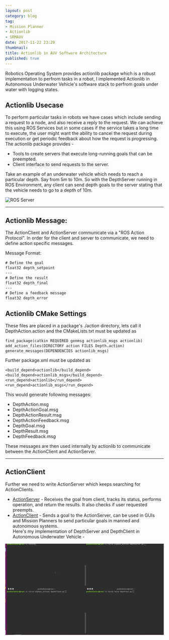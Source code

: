 ```yaml
---
layout: post
category: blog
tag:
- Mission Planner
- Actionlib
- SRMAUV
date: 2017-11-22 23:29
thumbnail: 
title: Actionlib in AUV Software Architecture
published: true
---
```


Robotics Operating System provides actionlib package which is a robust implementation to perfrom tasks in a robot, I implemented Actionlib in Autonomous Underwater Vehicle's software stack to perfrom goals under water with logging states.
<!--more-->

## Actionlib Usecase
To perform particular tasks in robots we have cases which include sending a request to a node, and also receive a reply to the request.
We can achieve this using ROS Services but in some cases if the service takes a long time to execute, the user might want the
ability to cancel the request during execution or get periodic feedback about how the request is progressing. The actionlib package provides -
* Tools to create servers that execute long-running goals that can be preempted.
* Client interface to send requests to the server.  

Take an example of an underwater vehicle which needs to reach a particular depth. Say from 5m to 10m. So with the DepthServer running in ROS Environment, any client can send
depth goals to the server stating that the vehicle needs to go to a depth of 10m.

![ROS Server](http://wiki.ros.org/actionlib?action=AttachFile&do=get&target=client_server_interaction.png)  

---  

## Actionlib Message:  

The ActionClient and ActionServer communicate via a "ROS Action Protocol". In order for the client and server to communicate, we need to define action specific messages.

Message Format:
```
# Define the goal
float32 depth_setpoint
---
# Define the result
float32 depth_final
---
# Define a feedback message
float32 depth_error
```

## Actionlib CMake Settings
These files are placed in a package's ./action directory, lets call it DepthAction.action and the CMakeLists.txt must be updated as
```
find_package(catkin REQUIRED genmsg actionlib_msgs actionlib)
add_action_files(DIRECTORY action FILES Depth.action)
generate_messages(DEPENDENCIES actionlib_msgs)
```
Further package.xml must be updated as
```
<build_depend>actionlib</build_depend>
<build_depend>actionlib_msgs</build_depend>
<run_depend>actionlib</run_depend>
<run_depend>actionlib_msgs</run_depend>
```

This would generate following messages:
* DepthAction.msg
* DepthActionGoal.msg
* DepthActionResult.msg
* DepthActionFeedback.msg
* DepthGoal.msg
* DepthResult.msg
* DepthFeedback.msg

These messages are then used internally by actionlib to communicate between the ActionClient and ActionServer.  

---
## ActionClient
Further we need to write ActionServer which keeps searching for ActionClients.

* [ActionServer](http://wiki.ros.org/actionlib_tutorials/Tutorials/Writing%20a%20Simple%20Action%20Server%20using%20the%20Execute%20Callback%20%28Python%29) - Receives the goal from client, tracks its status, performs operation,  and return the results. It also checks if user requested preempts.
* [ActionClient](http://wiki.ros.org/actionlib_tutorials/Tutorials/Writing%20a%20Simple%20Action%20Client%20%28Python%29) - Sends a goal to the ActionServer, can be used in GUIs and Mission Planners to send particular goals in manned and autonomous systems.  
Here's my implementation of DepthServer and DepthClient in Autonomous Underwater Vehicle -  

![Alpheus Depth Action Server](/assets/images/actionlib/action.gif)
